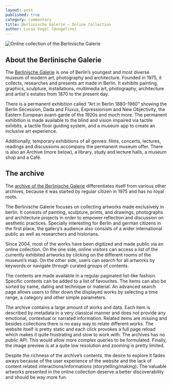 ```yaml
---
layout: post
published: true
category: commentary
title: Berlinische Galerie — Online Collection
author: Lucas Vogel (@vogelino)
---
```


![Online collection of the Berlinische Galerie]({{site.baseurl}}/assets/berlinische-galerie.png)


## About the Berlinische Galerie
The [Berlinische Galerie](https://www.berlinischegalerie.de/en/home/) is one of Berlin’s youngest and most diverse museum of modern art, photography and architecture. Founded in 1975, it collects, researches and presents art made in Berlin. It exhibits painting, graphics, sculpture, installations, multimedia art, photography, architecture and artist's estates from 1870 to the present day.

There is a  permanent exhibition called “Art in Berlin 1880–1980” showing the Berlin Secession, Dada and Fluxus, Expressionism and New Objectivity, the Eastern European avant-garde of the 1920s and much more. The permanent exhibition is made available to the blind and vision impaired via tactile exhibits, a tactile floor guiding system, and a museum app to create an inclusive art experience.

Additionally, temporary exhibitions of all genres: films, concerts, lectures, readings and discussions accompany the permanent museum offer. There is also an Archive (more below), a library, study and lecture halls, a museum shop and a Café.

## The archive
The [archive of the Berlinische Galerie](http://sammlung-online.berlinischegalerie.de/eMuseumPlus?service=StartPage) differentiates itself from various other archives, because it was started by regular citizen in 1975 and has no royal roots. 

The Berlinische Galerie focuses on collecting artworks made exclusively in berlin. It consists of painting, sculpture, prints, and drawings, photographs and architecture projects in order to empower reflection and discussion on aesthetic practices. Specially interesting for Berlin and german citizens in the first place, the gallery’s audience also consists of a wider international public as well as researchers and historians. 

Since 2004, most of the works have been digitized and made public via an online collection. On the one side, online visitors can access a list of the currently exhibited artworks by clicking on the different rooms of the museum’s map. On the other side, users can search for all artworks by keywords or navigate through curated groups of contents.

The contents are made available in a regular paginated list-like fashion. Specific contents can be added to a list of favourites. The items can also be sorted by name, dating and technique or material. An advanced search page allows users to filter down the displayed works by selecting a time range, a category and other simple parameters.

The archive contains a large amount of works and data. Each item is described by metadata in a very classical manner and does not provide any emotional, contextual or narrated information. Related items are missing and besides collections there is no easy way to relate different works. The website itself is pretty static and each click provokes a full page reload which makes it quite frustrating and slow to work with. The archives has no public API. This would allow more complex queries to be formulated. Finally, the image preview is at a quite low resolution and zooming is pretty limited.

Despite the richness of the archive’s contents, the desire to explore it fades aways because of the user experience of the website and the lack of content related interactions/informations (storytelling/making). The valuable artworks presented in the online collection deserve a better discoverability and should be way more fun.
